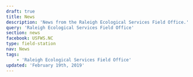 ```yaml
---
draft: true
title: News
description: 'News from the Raleigh Ecological Services Field Office.'
query: 'Raleigh Ecological Services Field Office'
section: news
facebook: USFWS.NC
type: field-station
nav: News
tags:
    - 'Raleigh Ecological Services Field Office'
updated: 'February 19th, 2019'
---
```

